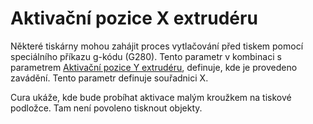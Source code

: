 Aktivační pozice X extrudéru
====
Některé tiskárny mohou zahájit proces vytlačování před tiskem pomocí speciálního příkazu g-kódu (G280). Tento parametr v kombinaci s parametrem [Aktivační pozice Y extrudéru](extruder_prime_pos_y.md), definuje, kde je provedeno zavádění. Tento parametr definuje souřadnici X.

Cura ukáže, kde bude probíhat aktivace malým kroužkem na tiskové podložce. Tam není povoleno tisknout objekty.
